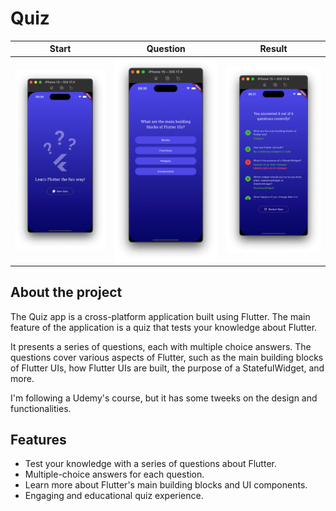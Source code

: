 # Quiz

| Start | Question | Result |
| -------- | -------- | -------- |
| <img src=".github/quiz-start.png" /> | <img src=".github/quiz-question.png" /> | <img src=".github/quiz-results.png" /> |

## About the project

The Quiz app is a cross-platform application built using Flutter. The main feature of the application is a quiz that tests your knowledge about Flutter.

It presents a series of questions, each with multiple choice answers. The questions cover various aspects of Flutter, such as the main building blocks of Flutter UIs, how Flutter UIs are built, the purpose of a StatefulWidget, and more.

I'm following a Udemy's course, but it has some tweeks on the design and functionalities.

## Features

- Test your knowledge with a series of questions about Flutter.
- Multiple-choice answers for each question.
- Learn more about Flutter's main building blocks and UI components.
- Engaging and educational quiz experience.
